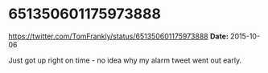 # 651350601175973888
https://twitter.com/TomFrankly/status/651350601175973888
**Date:** 2015-10-06

Just got up right on time - no idea why my alarm tweet went out early.
